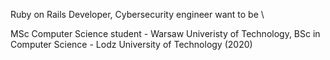 Ruby on Rails Developer, Cybersecurity engineer want to be \

MSc Computer Science student - Warsaw Univeristy of Technology,
BSc in Computer Science - Lodz University of Technology (2020)
